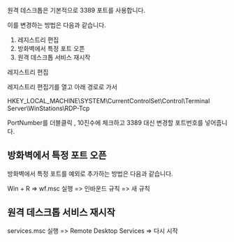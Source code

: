 원격 데스크톱은 기본적으로 3389 포트를 사용합니다.

이를 변경하는 방법은 다음과 같습니다.

1.  레지스트리 편집
2.  방화벽에서 특정 포트 오픈
3.  원격 데스크톱 서비스 재시작

레지스트리 편집

레지스트리 편집기를 열고 아래 경로로 가서

HKEY_LOCAL_MACHINE\SYSTEM\CurrentControlSet\Control\Terminal Server\WinStations\RDP-Tcp

PortNumber를 더블클릭 , 10진수에 체크하고 3389 대신 변경할 포트번호를 넣어줍니다.



## 방화벽에서 특정 포트 오픈

방화벽에서 특정 포트를 예외로 추가하는 방법은 다음과 같습니다.

Win + R => wf.msc 실행 => 인바운드 규칙 => 새 규칙



## 원격 데스크톱 서비스 재시작

services.msc 실행 => Remote Desktop Services => 다시 시작